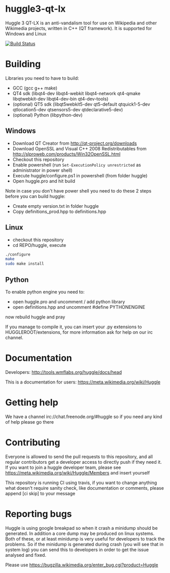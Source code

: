 huggle3-qt-lx
=============

Huggle 3 QT-LX is an anti-vandalism tool for use on Wikipedia and other Wikimedia projects, written in C++ (QT framework).
It is supported for Windows and Linux

[![Build Status](https://travis-ci.org/huggle/huggle3-qt-lx.png?branch=master)](https://travis-ci.org/huggle/huggle3-qt-lx)

Building
=========

Libraries you need to have to build:
* GCC (gcc g++ make)
* QT4 sdk (libqt4-dev libqt4-webkit libqt4-network qt4-qmake libqtwebkit-dev libqt4-dev-bin qt4-dev-tools)
* (optional) QT5 sdk (libqt5webkit5-dev qt5-default qtquick1-5-dev qtlocation5-dev qtsensors5-dev qtdeclarative5-dev)
* (optional) Python (libpython-dev)

Windows
-------------

* Download QT Creator from http://qt-project.org/downloads
* Download OpenSSL and Visual C++ 2008 Redistributables from http://slproweb.com/products/Win32OpenSSL.html
* Checkout this repository
* Enable powershell (run `Set-ExecutionPolicy unrestricted` as administrator in power shell)
* Execute huggle/configure.ps1 in powershell (from folder huggle)
* Open huggle.pro and hit build

Note in case you don't have power shell you need to do these 2 steps before you can build huggle:

* Create empty version.txt in folder huggle
* Copy definitions_prod.hpp to definitions.hpp

Linux
-------------

* checkout this repository
* cd REPO/huggle, execute

```sh
./configure
make
sudo make install
```

Python
------------
To enable python engine you need to:

* open huggle.pro and uncomment / add python library
* open definitions.hpp and uncomment #define PYTHONENGINE

now rebuild huggle and pray

If you manage to compile it, you can insert your .py extensions to HUGGLEROOT/extensions, for more
information ask for help on our irc channel.

Documentation
=============

Developers: http://tools.wmflabs.org/huggle/docs/head

This is a documentation for users: https://meta.wikimedia.org/wiki/Huggle

Getting help
=============

We have a channel irc://chat.freenode.org/#huggle so if you need any kind of help please go there

Contributing
=============

Everyone is allowed to send the pull requests to this repository, and all regular contributors
get a developer access to directly push if they need it. If you want to join a huggle
developer team, please see https://meta.wikimedia.org/wiki/Huggle/Members and insert yourself

This repository is running CI using travis, if you want to change anything what doesn't require
sanity check, like documentation or comments, please append [ci skip] to your message

Reporting bugs
===============

Huggle is using google breakpad so when it crash a minidump should be generated.
In addition a core dump may be produced on linux systems. Both of these, or at
least minidump is very useful for developers to track the problems. So if the
minidump is generated during crash (you will see that in system log) you can
send this to developers in order to get the issue analysed and fixed.

Please use https://bugzilla.wikimedia.org/enter_bug.cgi?product=Huggle
